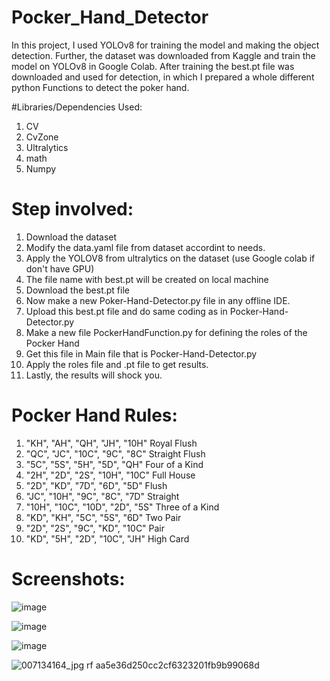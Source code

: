 # Pocker_Hand_Detector
In this project, I used YOLOv8 for training the model and making the object detection. Further, the dataset was downloaded from Kaggle and train the model on YOLOv8 in Google Colab. After training the best.pt file was downloaded and used for detection, in which I prepared a whole different python Functions to detect the poker hand.


#Libraries/Dependencies Used:


1. CV
2. CvZone
3. Ultralytics
4. math
5. Numpy


# Step involved:

1. Download the dataset
2. Modify the data.yaml file from dataset accordint to needs.
3. Apply the YOLOV8 from ultralytics on the dataset (use Google colab if don't have GPU)
4. The file name with best.pt will be created on local machine
5. Download the best.pt file
6. Now make a new Poker-Hand-Detector.py file in any offline IDE.
7. Upload this best.pt file and do same coding as in Pocker-Hand-Detector.py
8. Make a new file PockerHandFunction.py for defining the roles of the Pocker Hand
9. Get this file in Main file that is Pocker-Hand-Detector.py
10. Apply the roles file and .pt file to get results.
11. Lastly, the results will shock you.

# Pocker Hand Rules:

1. "KH", "AH", "QH", "JH", "10H"     Royal Flush
2. "QC", "JC", "10C", "9C", "8C"     Straight Flush
3. "5C", "5S", "5H", "5D", "QH"      Four of a Kind
4. "2H", "2D", "2S", "10H", "10C"    Full House
5. "2D", "KD", "7D", "6D", "5D"      Flush
6. "JC", "10H", "9C", "8C", "7D"     Straight
7. "10H", "10C", "10D", "2D", "5S"   Three of a Kind
8. "KD", "KH", "5C", "5S", "6D"      Two Pair
9. "2D", "2S", "9C", "KD", "10C"     Pair
10. "KD", "5H", "2D", "10C", "JH"    High Card



# Screenshots:
![image](https://github.com/whoisusmanali/Pocker_Hand_Detector_YOLOv8/assets/104086680/913c93c7-bc97-4408-a6e1-e2d59c8615e5)

![image](https://github.com/whoisusmanali/Pocker_Hand_Detector_YOLOv8/assets/104086680/351038ce-6499-4e8d-8b60-7c89a59ce0a5)

![image](https://github.com/whoisusmanali/Pocker_Hand_Detector_YOLOv8/assets/104086680/87572c14-2020-407f-9109-0ddf1e5f49aa)

![007134164_jpg rf aa5e36d250cc2cf6323201fb9b99068d](https://github.com/whoisusmanali/Pocker_Hand_Detector_YOLOv8/assets/104086680/846b8a8f-8a29-4e77-82af-8156a8dd0597)





